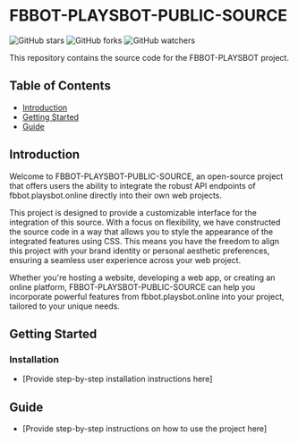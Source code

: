 # FBBOT-PLAYSBOT-PUBLIC-SOURCE

![GitHub stars](https://img.shields.io/github/stars/KENLIEPLAYSPH/FBBOT-PLAYSBOT-PUBLIC-SOURCE?style=social)
![GitHub forks](https://img.shields.io/github/forks/KENLIEPLAYSPH/FBBOT-PLAYSBOT-PUBLIC-SOURCE?style=social)
![GitHub watchers](https://img.shields.io/github/watchers/KENLIEPLAYSPH/FBBOT-PLAYSBOT-PUBLIC-SOURCE?style=social)

This repository contains the source code for the FBBOT-PLAYSBOT project. 

## Table of Contents

- [Introduction](#introduction)
- [Getting Started](#getting-started)
- [Guide](#usage)

## Introduction

Welcome to FBBOT-PLAYSBOT-PUBLIC-SOURCE, an open-source project that offers users the ability to integrate the robust API endpoints of fbbot.playsbot.online directly into their own web projects.

This project is designed to provide a customizable interface for the integration of this source. With a focus on flexibility, we have constructed the source code in a way that allows you to style the appearance of the integrated features using CSS. This means you have the freedom to align this project with your brand identity or personal aesthetic preferences, ensuring a seamless user experience across your web project.

Whether you're hosting a website, developing a web app, or creating an online platform, FBBOT-PLAYSBOT-PUBLIC-SOURCE can help you incorporate powerful features from fbbot.playsbot.online into your project, tailored to your unique needs.

## Getting Started

### Installation

- [Provide step-by-step installation instructions here]

## Guide

- [Provide step-by-step instructions on how to use the project here]
